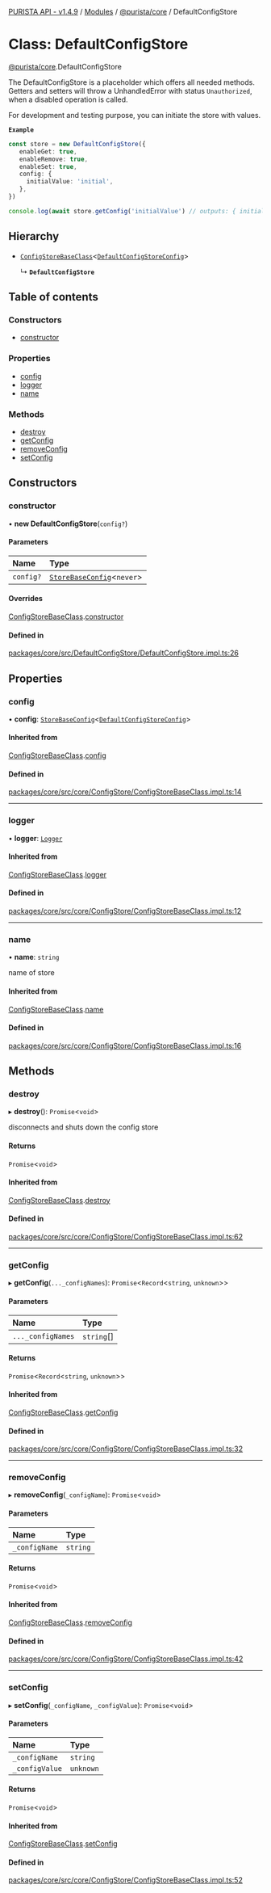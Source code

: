 [PURISTA API - v1.4.9](../README.md) / [Modules](../modules.md) / [@purista/core](../modules/purista_core.md) / DefaultConfigStore

# Class: DefaultConfigStore

[@purista/core](../modules/purista_core.md).DefaultConfigStore

The DefaultConfigStore is a placeholder which offers all needed methods.
Getters and setters will throw a UnhandledError with status `Unauthorized`, when a disabled operation is called.

For development and testing purpose, you can initiate the store with values.

**`Example`**

```typescript
const store = new DefaultConfigStore({
   enableGet: true,
   enableRemove: true,
   enableSet: true,
   config: {
     initialValue: 'initial',
   },
})

console.log(await store.getConfig('initialValue') // outputs: { initialValue: 'initial' }
```

## Hierarchy

- [`ConfigStoreBaseClass`](purista_core.ConfigStoreBaseClass.md)<[`DefaultConfigStoreConfig`](../modules/purista_core.md#defaultconfigstoreconfig)\>

  ↳ **`DefaultConfigStore`**

## Table of contents

### Constructors

- [constructor](purista_core.DefaultConfigStore.md#constructor)

### Properties

- [config](purista_core.DefaultConfigStore.md#config)
- [logger](purista_core.DefaultConfigStore.md#logger)
- [name](purista_core.DefaultConfigStore.md#name)

### Methods

- [destroy](purista_core.DefaultConfigStore.md#destroy)
- [getConfig](purista_core.DefaultConfigStore.md#getconfig)
- [removeConfig](purista_core.DefaultConfigStore.md#removeconfig)
- [setConfig](purista_core.DefaultConfigStore.md#setconfig)

## Constructors

### constructor

• **new DefaultConfigStore**(`config?`)

#### Parameters

| Name | Type |
| :------ | :------ |
| `config?` | [`StoreBaseConfig`](../modules/purista_core.md#storebaseconfig)<`never`\> |

#### Overrides

[ConfigStoreBaseClass](purista_core.ConfigStoreBaseClass.md).[constructor](purista_core.ConfigStoreBaseClass.md#constructor)

#### Defined in

[packages/core/src/DefaultConfigStore/DefaultConfigStore.impl.ts:26](https://github.com/sebastianwessel/purista/blob/dde9cc6/packages/core/src/DefaultConfigStore/DefaultConfigStore.impl.ts#L26)

## Properties

### config

• **config**: [`StoreBaseConfig`](../modules/purista_core.md#storebaseconfig)<[`DefaultConfigStoreConfig`](../modules/purista_core.md#defaultconfigstoreconfig)\>

#### Inherited from

[ConfigStoreBaseClass](purista_core.ConfigStoreBaseClass.md).[config](purista_core.ConfigStoreBaseClass.md#config)

#### Defined in

[packages/core/src/core/ConfigStore/ConfigStoreBaseClass.impl.ts:14](https://github.com/sebastianwessel/purista/blob/dde9cc6/packages/core/src/core/ConfigStore/ConfigStoreBaseClass.impl.ts#L14)

___

### logger

• **logger**: [`Logger`](purista_core.Logger.md)

#### Inherited from

[ConfigStoreBaseClass](purista_core.ConfigStoreBaseClass.md).[logger](purista_core.ConfigStoreBaseClass.md#logger)

#### Defined in

[packages/core/src/core/ConfigStore/ConfigStoreBaseClass.impl.ts:12](https://github.com/sebastianwessel/purista/blob/dde9cc6/packages/core/src/core/ConfigStore/ConfigStoreBaseClass.impl.ts#L12)

___

### name

• **name**: `string`

name of store

#### Inherited from

[ConfigStoreBaseClass](purista_core.ConfigStoreBaseClass.md).[name](purista_core.ConfigStoreBaseClass.md#name)

#### Defined in

[packages/core/src/core/ConfigStore/ConfigStoreBaseClass.impl.ts:16](https://github.com/sebastianwessel/purista/blob/dde9cc6/packages/core/src/core/ConfigStore/ConfigStoreBaseClass.impl.ts#L16)

## Methods

### destroy

▸ **destroy**(): `Promise`<`void`\>

disconnects and shuts down the config store

#### Returns

`Promise`<`void`\>

#### Inherited from

[ConfigStoreBaseClass](purista_core.ConfigStoreBaseClass.md).[destroy](purista_core.ConfigStoreBaseClass.md#destroy)

#### Defined in

[packages/core/src/core/ConfigStore/ConfigStoreBaseClass.impl.ts:62](https://github.com/sebastianwessel/purista/blob/dde9cc6/packages/core/src/core/ConfigStore/ConfigStoreBaseClass.impl.ts#L62)

___

### getConfig

▸ **getConfig**(`..._configNames`): `Promise`<`Record`<`string`, `unknown`\>\>

#### Parameters

| Name | Type |
| :------ | :------ |
| `..._configNames` | `string`[] |

#### Returns

`Promise`<`Record`<`string`, `unknown`\>\>

#### Inherited from

[ConfigStoreBaseClass](purista_core.ConfigStoreBaseClass.md).[getConfig](purista_core.ConfigStoreBaseClass.md#getconfig)

#### Defined in

[packages/core/src/core/ConfigStore/ConfigStoreBaseClass.impl.ts:32](https://github.com/sebastianwessel/purista/blob/dde9cc6/packages/core/src/core/ConfigStore/ConfigStoreBaseClass.impl.ts#L32)

___

### removeConfig

▸ **removeConfig**(`_configName`): `Promise`<`void`\>

#### Parameters

| Name | Type |
| :------ | :------ |
| `_configName` | `string` |

#### Returns

`Promise`<`void`\>

#### Inherited from

[ConfigStoreBaseClass](purista_core.ConfigStoreBaseClass.md).[removeConfig](purista_core.ConfigStoreBaseClass.md#removeconfig)

#### Defined in

[packages/core/src/core/ConfigStore/ConfigStoreBaseClass.impl.ts:42](https://github.com/sebastianwessel/purista/blob/dde9cc6/packages/core/src/core/ConfigStore/ConfigStoreBaseClass.impl.ts#L42)

___

### setConfig

▸ **setConfig**(`_configName`, `_configValue`): `Promise`<`void`\>

#### Parameters

| Name | Type |
| :------ | :------ |
| `_configName` | `string` |
| `_configValue` | `unknown` |

#### Returns

`Promise`<`void`\>

#### Inherited from

[ConfigStoreBaseClass](purista_core.ConfigStoreBaseClass.md).[setConfig](purista_core.ConfigStoreBaseClass.md#setconfig)

#### Defined in

[packages/core/src/core/ConfigStore/ConfigStoreBaseClass.impl.ts:52](https://github.com/sebastianwessel/purista/blob/dde9cc6/packages/core/src/core/ConfigStore/ConfigStoreBaseClass.impl.ts#L52)
